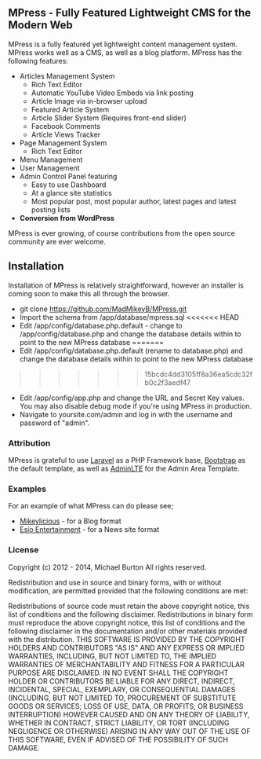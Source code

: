 ## MPress - Fully Featured Lightweight CMS for the Modern Web

MPress is a fully featured yet lightweight content management system. MPress works well as a CMS, as well as a blog platform. MPress has the following features:

* Articles Management System
    * Rich Text Editor
    * Automatic YouTube Video Embeds via link posting
    * Article Image via in-browser upload
    * Featured Article System
    * Article Slider System (Requires front-end slider)
    * Facebook Comments
    * Article Views Tracker
* Page Management System
    * Rich Text Editor
* Menu Management
* User Management
* Admin Control Panel featuring
    * Easy to use Dashboard
    * At a glance site statistics
    * Most popular post, most popular author, latest pages and latest posting lists
* **Conversion from WordPress**

MPress is ever growing, of course contributions from the open source community are ever welcome.

## Installation

Installation of MPress is relatively straightforward, however an installer is coming soon to make this all through the browser.

* git clone https://github.com/MadMikeyB/MPress.git
* Import the schema from /app/database/mpress.sql
<<<<<<< HEAD
* Edit /app/config/database.php.default - change to /app/config/database.php and change the database details within to point to the new MPress database
=======
* Edit /app/config/database.php.default (rename to database.php) and change the database details within to point to the new MPress database
>>>>>>> 15bcdc4dd3105ff8a36ea5cdc32fb0c2f3aedf47
* Edit /app/config/app.php and change the URL and Secret Key values. You may also disable debug mode if you're using MPress in production.
* Navigate to yoursite.com/admin and log in with the username and password of "admin".

### Attribution

MPress is grateful to use [Laravel](https://github.com/laravel/laravel) as a PHP Framework base, [Bootstrap](https://github.com/twbs/bootstrap) as the default template, as well as [AdminLTE](https://github.com/almasaeed2010/AdminLTE) for the Admin Area Template.

### Examples

For an example of what MPress can do please see; 

* [Mikeylicious](http://mikeylicio.us) - for a Blog format
* [Esio Entertainment](http://esioentertainment.com) - for a News site format

### License

Copyright (c) 2012 - 2014, Michael Burton All rights reserved.

Redistribution and use in source and binary forms, with or without modification, are permitted provided that the following conditions are met:

Redistributions of source code must retain the above copyright notice, this list of conditions and the following disclaimer. Redistributions in binary form must reproduce the above copyright notice, this list of conditions and the following disclaimer in the documentation and/or other materials provided with the distribution. THIS SOFTWARE IS PROVIDED BY THE COPYRIGHT HOLDERS AND CONTRIBUTORS "AS IS" AND ANY EXPRESS OR IMPLIED WARRANTIES, INCLUDING, BUT NOT LIMITED TO, THE IMPLIED WARRANTIES OF MERCHANTABILITY AND FITNESS FOR A PARTICULAR PURPOSE ARE DISCLAIMED. IN NO EVENT SHALL THE COPYRIGHT HOLDER OR CONTRIBUTORS BE LIABLE FOR ANY DIRECT, INDIRECT, INCIDENTAL, SPECIAL, EXEMPLARY, OR CONSEQUENTIAL DAMAGES (INCLUDING, BUT NOT LIMITED TO, PROCUREMENT OF SUBSTITUTE GOODS OR SERVICES; LOSS OF USE, DATA, OR PROFITS; OR BUSINESS INTERRUPTION) HOWEVER CAUSED AND ON ANY THEORY OF LIABILITY, WHETHER IN CONTRACT, STRICT LIABILITY, OR TORT (INCLUDING NEGLIGENCE OR OTHERWISE) ARISING IN ANY WAY OUT OF THE USE OF THIS SOFTWARE, EVEN IF ADVISED OF THE POSSIBILITY OF SUCH DAMAGE.
